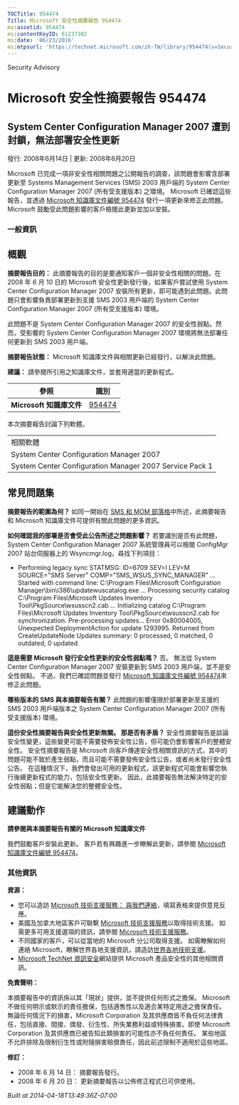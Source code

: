 ```yaml
---
TOCTitle: 954474
Title: Microsoft 安全性摘要報告 954474
ms:assetid: 954474
ms:contentKeyID: 61237302
ms:date: '06/23/2016'
ms:mtpsurl: 'https://technet.microsoft.com/zh-TW/library/954474(v=Security.10)'
---
```


Security Advisory

Microsoft 安全性摘要報告 954474
===============================

System Center Configuration Manager 2007 遭到封鎖，無法部署安全性更新
---------------------------------------------------------------------

發行: 2008年6月14日 | 更新: 2008年6月20日

Microsoft 已完成一項非安全性相關問題之公開報告的調查，該問題會影響含部署更新至 Systems Management Services (SMS) 2003 用戶端的 System Center Configuration Manager 2007 (所有受支援版本) 之環境。 Microsoft 已確認這些報告，並透過 [Microsoft 知識庫文件編號 954474](http://support.microsoft.com/kb/954474) 發行一項更新來修正此問題。Microsoft 鼓勵受此問題影響的客戶檢閱此更新並加以安裝。

### 一般資訊

概觀
----

<span></span>
**摘要報告目的：** 此摘要報告的目的是要通知客戶一個非安全性相關的問題。在 2008 年 6 月 10 日的 Microsoft 安全性更新發行後，如果客戶嘗試使用 System Center Configuration Manager 2007 安裝所有更新，即可能遇到此問題。此問題只會影響負責部署更新到支援 SMS 2003 用戶端的 System Center Configuration Manager 2007 (所有受支援版本) 環境。

此問題不是 System Center Configuration Manager 2007 的安全性弱點。然而，受影響的 System Center Configuration Manager 2007 環境將無法部署任何更新到 SMS 2003 用戶端。

**摘要報告狀態：** Microsoft 知識庫文件與相關更新已經發行，以解決此問題。

**建議：** 請參閱所引用之知識庫文件，並套用適當的更新程式。

| 參照                     | 識別                                             |
|--------------------------|--------------------------------------------------|
| **Microsoft 知識庫文件** | [954474](http://support.microsoft.com/kb/954474) |

本次摘要報告討論下列軟體。

|                                                         |
|---------------------------------------------------------|
| 相關軟體                                                |
| System Center Configuration Manager 2007                |
| System Center Configuration Manager 2007 Service Pack 1 |

常見問題集
----------

<span></span>
**摘要報告的範圍為何？**
如同一開始在 [SMS 和 MOM 部落格](http://blogs.technet.com/smsandmom/archive/2008/06/12/wsus-offline-scan-catalog-fails-to-sync-on-configmgr-2007.aspx)中所述，此摘要報告和 Microsoft 知識庫文件可提供有關此問題的更多資訊。

**如何確認我的部署是否會受此公告所述之問題影響？**
若要識別是否有此問題，System Center Configuration Manager 2007 系統管理員可以檢閱 ConfigMgr 2007 站台伺服器上的 Wsyncmgr.log，尋找下列項目：

-   Performing legacy sync
    STATMSG: ID=6709 SEV=I LEV=M SOURCE="SMS Server" COMP="SMS\_WSUS\_SYNC\_MANAGER" …
    Started with command line: C:\\Program Files\\Microsoft Configuration Manager\\bin\\i386\\updatewuscatalog.exe …
    Processing security catalog C:\\Program Files\\Microsoft Updates Inventory Tool\\PkgSource\\wsusscn2.cab ...
    Initializing catalog C:\\Program Files\\Microsoft Updates Inventory Tool\\PkgSource\\wsusscn2.cab for synchronization.
    Pre-processing updates...
    Error 0x80004005, Unexpected DeploymentAction for update 1293995. Returned from CreateUpdateNode
    Updates summary: 0 processed, 0 matched, 0 outdated, 0 updated

**這是需要 Microsoft 發行安全性更新的安全性弱點嗎？**
否。 無法從 System Center Configuration Manager 2007 安裝更新到 SMS 2003 用戶端，並不是安全性弱點。 不過，我們已確認問題並發行 [Microsoft 知識庫文件編號 954474](http://support.microsoft.com/kb/954474)來修正此問題。

**哪些版本的 SMS 與本摘要報告有關？**
此問題的影響僅限於部署更新至支援的 SMS 2003 用戶端版本之 System Center Configuration Manager 2007 (所有受支援版本) 環境。

**這份安全性摘要報告與安全性更新無關。 那是否有矛盾？**
安全性摘要報告是談論安全性變更，這些變更可能不需要發佈安全性公告，但可能仍會影響客戶的整體安全性。 安全性摘要報告是 Microsoft 向客戶傳達安全性相關資訊的方式，其中的問題可能不致於產生弱點，而且可能不需要發佈安全性公告，或者尚未發行安全性公告。 在這種情況下，我們會發出可用的更新程式，該更新程式可能會影響您執行後續更新程式的能力，包括安全性更新。 因此，此摘要報告無法解決特定的安全性弱點；但是它能解決您的整體安全性。

建議動作
--------

<span></span>
**請參閱與本摘要報告有關的 Microsoft 知識庫文件**

我們鼓勵客戶安裝此更新。 客戶若有興趣進一步瞭解此更新，請參閱 [Microsoft 知識庫文件編號 954474](http://support.microsoft.com/kb/954474)。

### 其他資訊

**資源：**

-   您可以造訪 [Microsoft 技術支援服務： 與我們連絡](https://support.microsoft.com/common/survey.aspx?scid=sw;en;1257&amp;showpage=1&amp;ws=technet&amp;sd=tech)，填寫表格來提供意見反應。
-   美國及加拿大地區客戶可聯繫 [Microsoft 技術支援服務](http://go.microsoft.com/fwlink/?linkid=21131)以取得技術支援。 如需更多可用支援選項的資訊，請參閱 [Microsoft 技術支援服務](http://support.microsoft.com/)。
-   不同國家的客戶，可以從當地的 Microsoft 分公司取得支援。 如需瞭解如何連絡 Microsoft，瞭解世界各地支援資訊，請造訪[世界各地技術支援](http://go.microsoft.com/fwlink/?linkid=21155)。
-   [Microsoft TechNet 資訊安全](http://www.microsoft.com/taiwan/technet/security/default.mspx)網站提供 Microsoft 產品安全性的其他相關資訊。

**免責聲明：**

本摘要報告中的資訊係以其「現狀」提供，並不提供任何形式之擔保。 Microsoft 不做任何明示或默示的責任擔保，包括適售性以及適合某特定用途之擔保責任。 無論任何情況下的損害，Microsoft Corporation 及其供應商皆不負任何法律責任，包括直接、間接、偶發、衍生性、所失業務利益或特殊損害。即使 Microsoft Corporation 及其供應商已被告知此類損害的可能性亦不負任何責任。 某些地區不允許排除及限制衍生性或附隨損害賠償責任，因此前述限制不適用於這些地區。

**修訂：**

-   2008 年 6 月 14 日： 摘要報告發行。
-   2008 年 6 月 20 日： 更新摘要報告以公佈修正程式已可供使用。

*Built at 2014-04-18T13:49:36Z-07:00*
